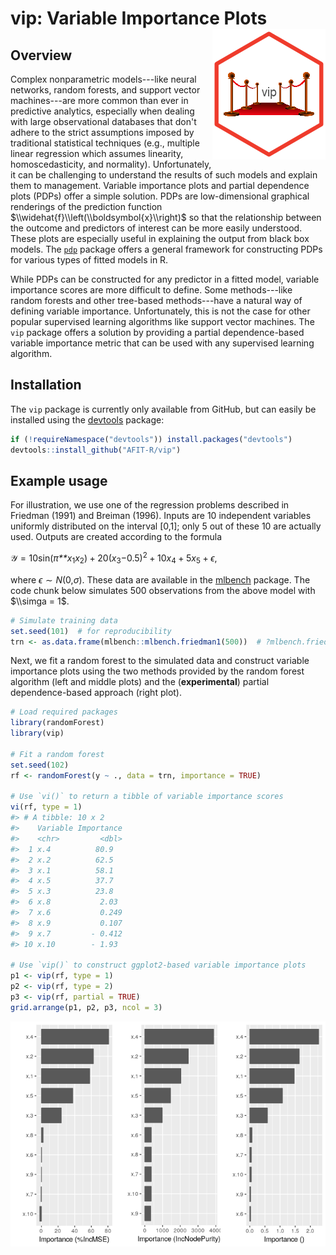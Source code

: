 <!-- README.md is generated from README.Rmd. Please edit that file -->
vip: Variable Importance Plots <img src="tools/vip-logo.png" align="right" />
=============================================================================

Overview
--------

Complex nonparametric models---like neural networks, random forests, and support vector machines---are more common than ever in predictive analytics, especially when dealing with large observational databases that don't adhere to the strict assumptions imposed by traditional statistical techniques (e.g., multiple linear regression which assumes linearity, homoscedasticity, and normality). Unfortunately, it can be challenging to understand the results of such models and explain them to management. Variable importance plots and partial dependence plots (PDPs) offer a simple solution. PDPs are low-dimensional graphical renderings of the prediction function $\\widehat{f}\\left(\\boldsymbol{x}\\right)$ so that the relationship between the outcome and predictors of interest can be more easily understood. These plots are especially useful in explaining the output from black box models. The [`pdp`](https://github.com/bgreenwell/pdp) package offers a general framework for constructing PDPs for various types of fitted models in R.

While PDPs can be constructed for any predictor in a fitted model, variable importance scores are more difficult to define. Some methods---like random forests and other tree-based methods---have a natural way of defining variable importance. Unfortunately, this is not the case for other popular supervised learning algorithms like support vector machines. The `vip` package offers a solution by providing a partial dependence-based variable importance metric that can be used with any supervised learning algorithm.

Installation
------------

The `vip` package is currently only available from GitHub, but can easily be installed using the [devtools](https://CRAN.R-project.org/package=devtools) package:

``` r
if (!requireNamespace("devtools")) install.packages("devtools")
devtools::install_github("AFIT-R/vip")
```

Example usage
-------------

For illustration, we use one of the regression problems described in Friedman (1991) and Breiman (1996). Inputs are 10 independent variables uniformly distributed on the interval \[0,1\]; only 5 out of these 10 are actually used. Outputs are created according to the formula

𝒴 = 10sin(*π**x*<sub>1</sub>*x*<sub>2</sub>) + 20(*x*<sub>3</sub>−0.5)<sup>2</sup> + 10*x*<sub>4</sub> + 5*x*<sub>5</sub> + *ϵ*,

where *ϵ* ∼ *N*(0,*σ*). These data are available in the [mlbench](https://CRAN.R-project.org/package=mlbench) package. The code chunk below simulates 500 observations from the above model with $\\simga = 1$.

``` r
# Simulate training data
set.seed(101)  # for reproducibility
trn <- as.data.frame(mlbench::mlbench.friedman1(500))  # ?mlbench.friedman1
```

Next, we fit a random forest to the simulated data and construct variable importance plots using the two methods provided by the random forest algorithm (left and middle plots) and the (**experimental**) partial dependence-based approach (right plot).

``` r
# Load required packages
library(randomForest)  
library(vip)

# Fit a random forest
set.seed(102)
rf <- randomForest(y ~ ., data = trn, importance = TRUE)

# Use `vi()` to return a tibble of variable importance scores
vi(rf, type = 1)
#> # A tibble: 10 x 2
#>    Variable Importance
#>    <chr>         <dbl>
#>  1 x.4          80.9  
#>  2 x.2          62.5  
#>  3 x.1          58.1  
#>  4 x.5          37.7  
#>  5 x.3          23.8  
#>  6 x.8           2.03 
#>  7 x.6           0.249
#>  8 x.9           0.107
#>  9 x.7         - 0.412
#> 10 x.10        - 1.93

# Use `vip()` to construct ggplot2-based variable importance plots
p1 <- vip(rf, type = 1)
p2 <- vip(rf, type = 2)
p3 <- vip(rf, partial = TRUE)
grid.arrange(p1, p2, p3, ncol = 3)
```

![](tools/README-example-rf-1.png)
